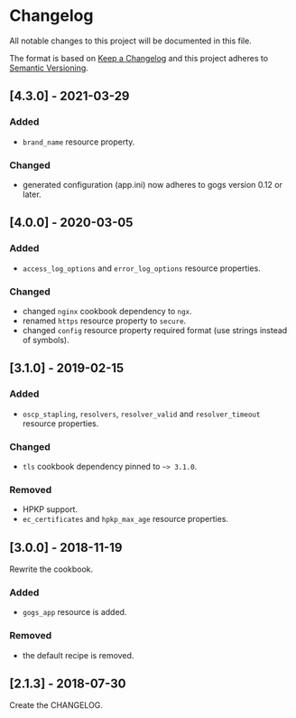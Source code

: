 # Changelog
All notable changes to this project will be documented in this file.

The format is based on [Keep a Changelog](http://keepachangelog.com/en/1.0.0/)
and this project adheres to [Semantic Versioning](http://semver.org/spec/v2.0.0.html).

## [4.3.0] - 2021-03-29

### Added
- `brand_name` resource property.

### Changed
- generated configuration (app.ini) now adheres to gogs version 0.12 or later.

## [4.0.0] - 2020-03-05

### Added
- `access_log_options` and `error_log_options` resource properties.

### Changed
- changed `nginx` cookbook dependency to `ngx`.
- renamed `https` resource property to `secure`.
- changed `config` resource property required format (use strings instead of symbols).

## [3.1.0] - 2019-02-15

### Added
- `oscp_stapling`, `resolvers`, `resolver_valid` and `resolver_timeout` resource properties.

### Changed
- `tls` cookbook dependency pinned to `~> 3.1.0`.

### Removed
- HPKP support.
- `ec_certificates` and `hpkp_max_age` resource properties.

## [3.0.0] - 2018-11-19

Rewrite the cookbook.

### Added
- `gogs_app` resource is added.

### Removed
- the default recipe is removed.

## [2.1.3] - 2018-07-30

Create the CHANGELOG.
